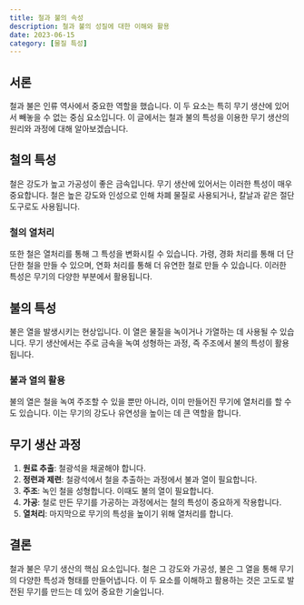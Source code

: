 ```yaml
---
title: 철과 불의 속성
description: 철과 불의 성질에 대한 이해와 활용
date: 2023-06-15
category: [물질 특성]
---
```


## **서론**

철과 불은 인류 역사에서 중요한 역할을 했습니다. 이 두 요소는 특히 무기 생산에 있어서 빼놓을 수 없는 중심 요소입니다. 이 글에서는 철과 불의 특성을 이용한 무기 생산의 원리와 과정에 대해 알아보겠습니다.

## **철의 특성**

철은 강도가 높고 가공성이 좋은 금속입니다. 무기 생산에 있어서는 이러한 특성이 매우 중요합니다. 철은 높은 강도와 인성으로 인해 차폐 물질로 사용되거나, 칼날과 같은 절단 도구로도 사용됩니다.

### **철의 열처리**

또한 철은 열처리를 통해 그 특성을 변화시킬 수 있습니다. 가령, 경화 처리를 통해 더 단단한 철을 만들 수 있으며, 연화 처리를 통해 더 유연한 철로 만들 수 있습니다. 이러한 특성은 무기의 다양한 부분에서 활용됩니다.

## **불의 특성**

불은 열을 발생시키는 현상입니다. 이 열은 물질을 녹이거나 가열하는 데 사용될 수 있습니다. 무기 생산에서는 주로 금속을 녹여 성형하는 과정, 즉 주조에서 불의 특성이 활용됩니다.

### **불과 열의 활용**

불의 열은 철을 녹여 주조할 수 있을 뿐만 아니라, 이미 만들어진 무기에 열처리를 할 수도 있습니다. 이는 무기의 강도나 유연성을 높이는 데 큰 역할을 합니다.

## **무기 생산 과정**

1. **원료 추출**: 철광석을 채굴해야 합니다.
2. **정련과 제련**: 철광석에서 철을 추출하는 과정에서 불과 열이 필요합니다.
3. **주조**: 녹인 철을 성형합니다. 이때도 불의 열이 필요합니다.
4. **가공**: 철로 만든 무기를 가공하는 과정에서는 철의 특성이 중요하게 작용합니다.
5. **열처리**: 마지막으로 무기의 특성을 높이기 위해 열처리를 합니다.

## **결론**

철과 불은 무기 생산의 핵심 요소입니다. 철은 그 강도와 가공성, 불은 그 열을 통해 무기의 다양한 특성과 형태를 만들어냅니다. 이 두 요소를 이해하고 활용하는 것은 고도로 발전된 무기를 만드는 데 있어 중요한 기술입니다.